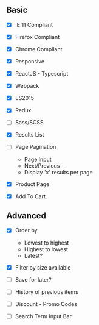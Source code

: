 ##  Basic

- [x] IE 11 Compliant
- [x] Firefox Compliant
- [x] Chrome Compliant
- [x] Responsive
- [x] ReactJS - Typescript
- [x] Webpack
- [x] ES2015
- [x] Redux
- [ ] Sass/SCSS
- [x] Results List
- [ ] Page Pagination
  - Page Input
  - Next/Previous
  - Display 'x' results per page
- [x] Product Page
- [x] Add To Cart. 



## Advanced 

- [x] Order by
  - Lowest to highest
  - Highest to lowest
  - Latest?
- [x] Filter by size available
- [ ] Save for later?
- [ ] History of previous items    
- [ ] Discount - Promo Codes
- [ ] Search Term Input Bar

